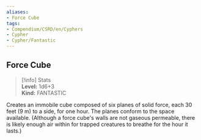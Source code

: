 ```yaml
---
aliases:
- Force Cube
tags:
- Compendium/CSRD/en/Cyphers
- Cypher
- Cypher/Fantastic
---
```


  
## Force Cube  
>[!info] Stats  
> **Level:** 1d6+3  
> **Kind:** FANTASTIC
  
Creates an immobile cube composed of six planes of solid force, each 30 feet (9 m) to a side, for one hour. The planes conform to the space available. (Although a force cube's walls are not gaseous permeable, there is likely enough air within for trapped creatures to breathe for the hour it lasts.)